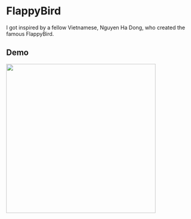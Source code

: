 # FlappyBird


I got inspired by a fellow Vietnamese, Nguyen Ha Dong, who created the famous FlappyBird.

## Demo

<img src="./Demo/demo.gif" width="400">
